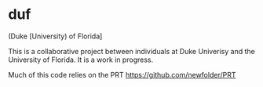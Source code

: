# duf

(Duke [University) of Florida]

This is a collaborative project between individuals at Duke Univerisy and the University of Florida. It is a work in progress.

Much of this code relies on the PRT 
https://github.com/newfolder/PRT